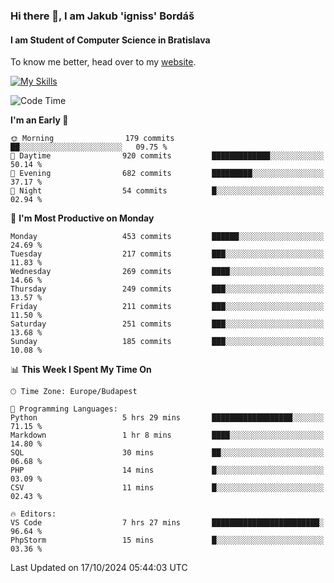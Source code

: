 ### Hi there 👋, I am Jakub 'igniss' Bordáš

#### I am Student of Computer Science in Bratislava
To know me better, head over to my [website](https://bordas.sk).

[![My Skills](https://skillicons.dev/icons?i=js,html,css,figma,svelte,java,kotlin,python,postgresql,typescript,nest,nodejs)](https://bordas.sk)


<!--START_SECTION:waka-->
![Code Time](http://img.shields.io/badge/Code%20Time-1%2C547%20hrs%205%20mins-blue)

**I'm an Early 🐤** 

```text
🌞 Morning                179 commits         ██░░░░░░░░░░░░░░░░░░░░░░░   09.75 % 
🌆 Daytime                920 commits         █████████████░░░░░░░░░░░░   50.14 % 
🌃 Evening                682 commits         █████████░░░░░░░░░░░░░░░░   37.17 % 
🌙 Night                  54 commits          █░░░░░░░░░░░░░░░░░░░░░░░░   02.94 % 
```
📅 **I'm Most Productive on Monday** 

```text
Monday                   453 commits         ██████░░░░░░░░░░░░░░░░░░░   24.69 % 
Tuesday                  217 commits         ███░░░░░░░░░░░░░░░░░░░░░░   11.83 % 
Wednesday                269 commits         ████░░░░░░░░░░░░░░░░░░░░░   14.66 % 
Thursday                 249 commits         ███░░░░░░░░░░░░░░░░░░░░░░   13.57 % 
Friday                   211 commits         ███░░░░░░░░░░░░░░░░░░░░░░   11.50 % 
Saturday                 251 commits         ███░░░░░░░░░░░░░░░░░░░░░░   13.68 % 
Sunday                   185 commits         ███░░░░░░░░░░░░░░░░░░░░░░   10.08 % 
```


📊 **This Week I Spent My Time On** 

```text
🕑︎ Time Zone: Europe/Budapest

💬 Programming Languages: 
Python                   5 hrs 29 mins       ██████████████████░░░░░░░   71.15 % 
Markdown                 1 hr 8 mins         ████░░░░░░░░░░░░░░░░░░░░░   14.80 % 
SQL                      30 mins             ██░░░░░░░░░░░░░░░░░░░░░░░   06.68 % 
PHP                      14 mins             █░░░░░░░░░░░░░░░░░░░░░░░░   03.09 % 
CSV                      11 mins             █░░░░░░░░░░░░░░░░░░░░░░░░   02.43 % 

🔥 Editors: 
VS Code                  7 hrs 27 mins       ████████████████████████░   96.64 % 
PhpStorm                 15 mins             █░░░░░░░░░░░░░░░░░░░░░░░░   03.36 % 
```


 Last Updated on 17/10/2024 05:44:03 UTC
<!--END_SECTION:waka-->
